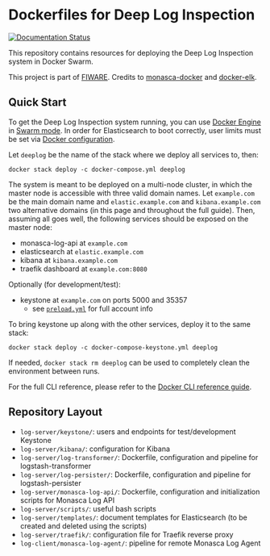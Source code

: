 Dockerfiles for Deep Log Inspection
===================================
[![Documentation Status](https://readthedocs.org/projects/deep-log-inspection/badge/?version=latest)](http://deep-log-inspection.readthedocs.io/en/latest/?badge=latest)

This repository contains resources for deploying the Deep Log Inspection system in Docker Swarm.

This project is part of [FIWARE][1]. Credits to [monasca-docker][2] and [docker-elk][3].

Quick Start
-----------

To get the Deep Log Inspection system running, you can use [Docker Engine][4] in [Swarm mode][5]. In order for Elasticsearch to boot correctly, user limits must be set via [Docker configuration](./log-server/config/docker.service).

Let `deeplog` be the name of the stack where we deploy all services to, then:

    docker stack deploy -c docker-compose.yml deeplog

The system is meant to be deployed on a multi-node cluster, in which the master node is accessible with three valid domain names. Let `example.com` be the main domain name and `elastic.example.com` and `kibana.example.com` two alternative domains (in this page and throughout the full guide). Then, assuming all goes well, the following services should be exposed on the master node:

* monasca-log-api at `example.com`
* elasticsearch at `elastic.example.com`
* kibana at `kibana.example.com`
* traefik dashboard at `example.com:8080`

Optionally (for development/test):
* keystone at `example.com` on ports 5000 and 35357
    * see [`preload.yml`][3] for full account info

To bring keystone up along with the other services, deploy it to the same stack:

    docker stack deploy -c docker-compose-keystone.yml deeplog

If needed, `docker stack rm deeplog` can be used to completely clean the environment between runs.

For the full CLI reference, please refer to the [Docker CLI reference guide][6].

Repository Layout
-----------------

 * `log-server/keystone/`: users and endpoints for test/development Keystone
 * `log-server/kibana/`: configuration for Kibana
 * `log-server/log-transformer/`: Dockerfile, configuration and pipeline for logstash-transformer
 * `log-server/log-persister/`: Dockerfile, configuration and pipeline for logstash-persister
 * `log-server/monasca-log-api/`: Dockerfile, configuration and initialization scripts for Monasca Log API
 * `log-server/scripts/`: useful bash scripts
 * `log-server/templates/`: document templates for Elasticsearch (to be created and deleted using the scripts)
 * `log-server/traefik/`: configuration file for Traefik reverse proxy
 * `log-client/monasca-log-agent/`: pipeline for remote Monasca Log Agent

[1]:https://www.fiware.org/
[2]:https://github.com/monasca/monasca-docker
[3]:https://github.com/deviantony/docker-elk
[4]:https://docs.docker.com/engine/
[5]:https://docs.docker.com/engine/swarm/
[6]:https://docs.docker.com/engine/reference/commandline/cli/
